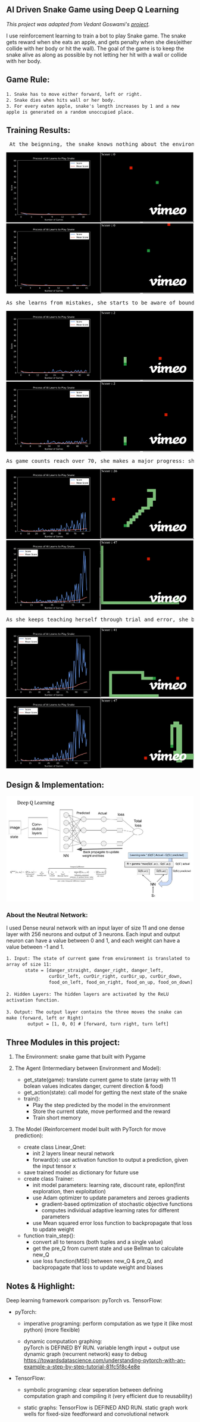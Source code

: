 ## AI Driven Snake Game using Deep Q Learning
<i>This project was adapted from Vedant Goswami's [project](https://www.geeksforgeeks.org/ai-driven-snake-game-using-deep-q-learning/). </i>

I use reinforcement learning to train a bot to play Snake game. The snake gets reward when she eats an apple, and gets penalty when she dies(either collide with her body or hit the wall). The goal of the game is to keep the snake alive as along as possible by not letting her hit with a wall or collide with her body.

## Game Rule:
    1. Snake has to move either forward, left or right.
    2. Snake dies when hits wall or her body.
    3. For every eaten apple, snake's length increases by 1 and a new apple is generated on a random unoccupied place.

## Training Results:

<pre> At the beignning, the snake knows nothing about the environment and moves randomly and always dies early by hitting the wall.</pre>
![](./image/1.0.gif)
![](./image/1.1.gif)


<pre>As she learns from mistakes, she starts to be aware of boundary and learns to walk along the wall while keeping herself safe.</pre>
![](./image/2.0.gif)
![](./image/2.1.gif)


<pre>As game counts reach over 70, she makes a major progress: she tries to reach the apple with fewest step as possible. But she easily runs to her long body.</pre>
![](./image/3.0.gif)
![](./image/3.1.gif)


<pre>As she keeps teaching herself through trial and error, she becomes a master of this game and even better than human. </pre>
![](./image/4.0.gif)
![](./image/4.1.gif)

## Design & Implementation: 
![image](./image/summary.jpg)


### About the Neutral Network:

I used Dense neural network with an input layer of size 11 and one dense layer with 256 neurons and output of 3 neurons. Each input and output neuron can have a value between 0 and 1, and each weight can have a value between -1 and 1.

    1. Input: The state of current game from environment is translated to array of size 11: 
           state = [danger_straight, danger_right, danger_left,   
                    curDir_left, curDir_right, curDir_up, curDir_down,
                    food_on_left, food_on_right, food_on_up, food_on_down]

    2. Hidden Layers: The hidden layers are activated by the ReLU activation function.

    3. Output: The output layer contains the three moves the snake can make (forward, left or Right) 
            output = [1, 0, 0] # [forward, turn right, turn left]

## Three Modules in this project:

1. The Environment: snake game that built with Pygame

2. The Agent (Intermediary between Environment and Model):
    * get_state(game): translate current game to state (array with 11 bolean values indicates danger, current direction & food)
    * get_action(state): call model for getting the next state of the snake
    * train(): 
        * Play the step predicted by the model in the environment
        * Store the current state, move performed and the reward
        * Train short memory

3. The Model (Reinforcement model built with PyTorch for move prediction):
    * create class Linear_Qnet:
        * init 2 layers linear neural network
        * forward(x): use activation function to output a prediction, given the input tensor x
    * save trained model as dictionary for future use
    * create class Trainer:
        * init model parameters: learning rate, discount rate, epilon(first exploration, then exploitation)
        * use Adam optimizer to update parameters and zeroes gradients
            * gradient-based optimization of stochastic objective functions
            * computes individual adaptive learning rates for different parameters
        * use Mean squared error loss function to backpropagate that loss to update weight
    * function train_step(): 
        * convert all to tensors (both tuples and a single value)
        * get the pre_Q from current state and use Bellman to calculate new_Q
        * use loss function(MSE) between new_Q & pre_Q, and backpropagate that loss to update weight and biases




## Notes & Highlight: 

Deep learning framework comparison: pyTorch vs. TensorFlow:
- pyTorch:
    - imperative programing: 
        perform computation as we type it (like most python) (more flexible)

    - dynamic computation graphing:    
        pyTorch is DEFINED BY RUN.
        variable length input + output use dynamic graph (recurrent network) 
        easy to debug
https://towardsdatascience.com/understanding-pytorch-with-an-example-a-step-by-step-tutorial-81fc5f8c4e8e

- TensorFlow:
    - symbolic programing: 
        clear seperation between defining computation graph and compiling it (very efficient due to reusability)

    - static graphs:
        TensorFlow is DEFINED AND RUN.
        static graph work wells for fixed-size feedforward and convolutional network

